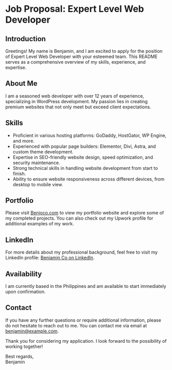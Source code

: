 # Job Proposal: Expert Level Web Developer

## Introduction
Greetings! My name is Benjamin, and I am excited to apply for the position of Expert Level Web Developer with your esteemed team. This README serves as a comprehensive overview of my skills, experience, and expertise.

## About Me
I am a seasoned web developer with over 12 years of experience, specializing in WordPress development. My passion lies in creating premium websites that not only meet but exceed client expectations.

## Skills
- Proficient in various hosting platforms: GoDaddy, HostGator, WP Engine, and more.
- Experienced with popular page builders: Elementor, Divi, Astra, and custom theme development.
- Expertise in SEO-friendly website design, speed optimization, and security maintenance.
- Strong technical skills in handling website development from start to finish.
- Ability to ensure website responsiveness across different devices, from desktop to mobile view.

## Portfolio
Please visit [Benjoco.com](https://Benjoco.com) to view my portfolio website and explore some of my completed projects. You can also check out my Upwork profile for additional examples of my work.

## LinkedIn
For more details about my professional background, feel free to visit my LinkedIn profile: [Benjamin Co on LinkedIn](https://www.linkedin.com/in/benjaminco-823b9273/).

## Availability
I am currently based in the Philippines and am available to start immediately upon confirmation.

## Contact
If you have any further questions or require additional information, please do not hesitate to reach out to me. You can contact me via email at [benjamin@example.com](mailto:benjamin@example.com).

Thank you for considering my application. I look forward to the possibility of working together!

Best regards,  
Benjamin

